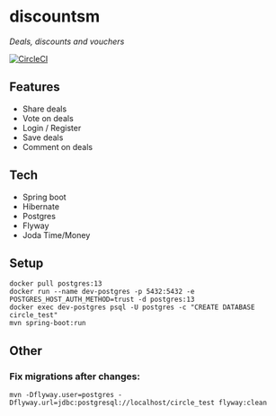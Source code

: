 # discountsm
_Deals, discounts and vouchers_

[![CircleCI](https://circleci.com/gh/pl4za/discountsm.svg?style=shield&circle-token=84d6308b028d53b580577374a553049c3b831af3)](https://app.circleci.com/pipelines/github/pl4za/discountsm)

## Features
- Share deals
- Vote on deals
- Login / Register
- Save deals
- Comment on deals

## Tech
- Spring boot
- Hibernate
- Postgres
- Flyway
- Joda Time/Money

## Setup
```
docker pull postgres:13 
docker run --name dev-postgres -p 5432:5432 -e POSTGRES_HOST_AUTH_METHOD=trust -d postgres:13 
docker exec dev-postgres psql -U postgres -c "CREATE DATABASE circle_test"
mvn spring-boot:run
```

## Other
### Fix migrations after changes:
```
mvn -Dflyway.user=postgres -Dflyway.url=jdbc:postgresql://localhost/circle_test flyway:clean
```